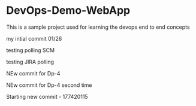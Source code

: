 # DevOps-Demo-WebApp
This is a sample project used for learning the devops end to end concepts

my intial commit 01/26

testing polling SCM

testing JIRA polling

NEw commit for Dp-4

NEw commit for Dp-4 second time

Starting new commit - 177420115
